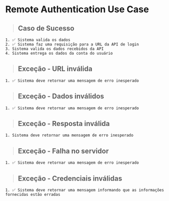 # Remote Authentication Use Case

  > ## Caso de Sucesso
    1. ✅ Sistema valida os dados
    2. ✅ Sistema faz uma requisição para a URL da API de login
    3. Sistema valida os dados recebidos da API
    4. Sistema entrega os dados da conta do usuário

  > ## Exceção - URL inválida
    1. ✅ Sistema deve retornar uma mensagem de erro inesperado
  
  > ## Exceção - Dados inválidos
    1. ✅ Sistema deve retornar uma mensagem de erro inesperado

  > ## Exceção - Resposta inválida
    1. Sistema deve retornar uma mensagem de erro inesperado

  > ## Exceção - Falha no servidor
    1. ✅ Sistema deve retornar uma mensagem de erro inesperado
  
  > ## Exceção - Credenciais inválidas
    1. ✅ Sistema deve retornar uma mensagem informando que as informações fornecidas estão erradas
